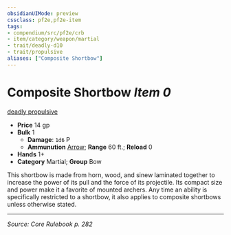 ```yaml
---
obsidianUIMode: preview
cssclass: pf2e,pf2e-item
tags:
- compendium/src/pf2e/crb
- item/category/weapon/martial
- trait/deadly-d10
- trait/propulsive
aliases: ["Composite Shortbow"]
---
```

# Composite Shortbow *Item 0*  
[deadly <d10>](rules/traits/deadly-d10.md "Deadly Weapon Trait")  [propulsive](propulsive.md "Propulsive Weapon Trait")  

- **Price** 14 gp
- **Bulk** 1
  - **Damage**: `1d6` P
  - **Ammunution** [Arrow](arrow.md); **Range** 60 ft.; **Reload** 0
- **Hands** 1+
- **Category** Martial; **Group** Bow 

This shortbow is made from horn, wood, and sinew laminated together to increase the power of its pull and the force of its projectile. Its compact size and power make it a favorite of mounted archers. Any time an ability is specifically restricted to a shortbow, it also applies to composite shortbows unless otherwise stated.


---
*Source: Core Rulebook p. 282*